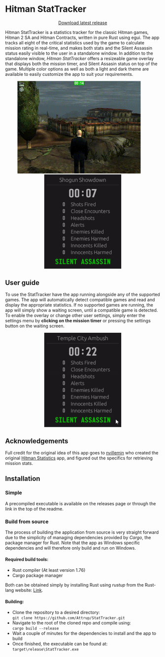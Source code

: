 # Hitman StatTracker
<div align="center">
  <a href="https://github.com/Attrup/StatTracker/releases">Download latest release</a>
</div>

Hitman StatTracker is a statistics tracker for the classic Hitman games, Hitman 2 SA and Hitman Contracts, written in pure Rust using egui. The app tracks all eight of the critical statistics used by the game to calculate mission rating in real-time, and makes both stats and the Silent Assassin status easily visible to the user in a standalone window. In addition to the standalone window, *Hitman StatTracker* offers a resizeable game overlay that displays both the mission timer, and Silent Assasin status on top of the game. Multiple color options as well as both a light and dark theme are available to easily customize the app to suit your requirements. 

<div align="center">
  <img src="media/ingame.gif">&nbsp;&nbsp;&nbsp;&nbsp;&nbsp;&nbsp;<img src="media/tracker.gif" width="250">
</div>


## User guide
To use the StatTracker have the app running alongside any of the supported games. The app will automatically detect compatible games and read and display the appropriate statistics. If no supported games are running, the app will simply show a waiting screen, until a compatible game is detected. To enable the overlay or change other user settings, simply enter the settings menu by **clicking on the mission timer** or pressing the settings button on the waiting screen.

<div align="center">
  <img src="media/settings.gif" width="250">
</div>

## Acknowledgements
Full credit for the original idea of this app goes to [nvillemin](https://github.com/nvillemin) who created the original [Hitman Statistics](https://github.com/nvillemin/HitmanStatistics) app, and figured out the specifics for retrieving mission stats.

## Installation
### Simple
A precompiled executable is available on the releases page or through the link in the top of the readme.

### Build from source
The process of building the application from source is very straight forward due to the simplicity of managing dependencies provided by *Cargo*, the package manager for Rust. Note that the app as Windows specific dependencies and will therefore only build and run on Windows.

#### Required build tools:
- Rust compiler (At least version 1.76)
- Cargo package manager

Both can be obtained simply by installing Rust using *rustup* from the Rust-lang website: [Link](https://www.rust-lang.org/tools/install).

#### Building:
- Clone the repository to a desired directory:  
`git clone https://github.com/Attrup/StatTracker.git`
- Navigate to the root of the cloned repo and compile using:  
`cargo build --release`
- Wait a couple of minutes for the dependencies to install and the app to build
- Once finished, the executable can be found at:  
`target\release\StatTracker.exe`
